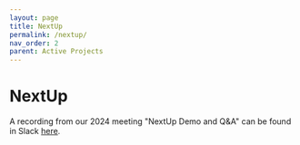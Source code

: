 ```yaml
---
layout: page
title: NextUp
permalink: /nextup/
nav_order: 2
parent: Active Projects
---
```


# NextUp

A recording from our 2024 meeting "NextUp Demo and Q&A" can be found in Slack [here](https://chirpdev.slack.com/archives/C01GSPCEDMK/p1706757506383289).